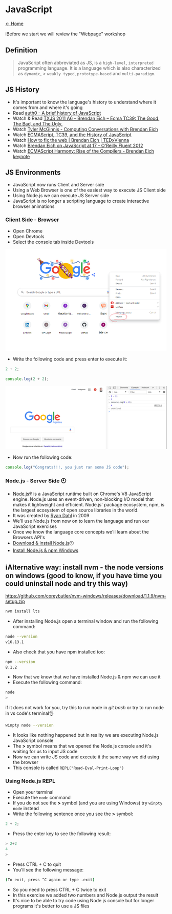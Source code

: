 # JavaScript

[<- Home](README.md)

ℹ️Before we start we will review the "Webpage" workshop

## Definition

> JavaScript often abbreviated as JS, is a `high-level`, `interpreted` programming language. It is a language which is also characterized as `dynamic`, > `weakly typed`, `prototype-based` and `multi-paradigm`.


## JS History

- It's important to know the language's history to understand where it comes from and where it's going
- Read [auth0 - A brief history of JavaScript](https://auth0.com/blog/a-brief-history-of-javascript)
- Watch & Read [TXJS 2011 A6 – Brendan Eich – Ecma TC39: The Good, The Bad, and The Ugly.](https://brendaneich.com/2011/08/my-txjs-talk-twitter-remix)
- Watch [Tyler McGinnis - Computing Conversations with Brendan Eich](https://www.youtube.com/watch?v=IPxQ9kEaF8c)
- Watch [ECMAScript, TC39, and the History of JavaScript](https://www.youtube.com/watch?v=gytOcNFV1dM)
- Watch [How to fix the web | Brendan Eich | TEDxVienna](https://www.youtube.com/watch?v=zlcnOr81lPc)
- Watch [Brendan Eich on JavaScript at 17 - O'Reilly Fluent 2012](https://www.youtube.com/watch?v=Rj49rmc01Hs)
- Watch [ECMAScript Harmony: Rise of the Compilers - Brendan Eich keynote](https://www.youtube.com/watch?v=PlmsweSNhTw)

## JS Environments

- JavaScript now runs Client and Server side
- Using a Web Browser is one of the easiest way to execute JS Client side
- Using Node.js we can execute JS Server side
- JavaScript is no longer a scripting language to create interactive browser animations

### Client Side - Browser

- Open Chrome
- Open Devtools
- Select the console tab inside Devtools

![Devtools](./resources/images/js/show_devtools.png)

- Write the following code and press enter to execute it:

```javascript
2 + 2;
```

```js
console.log(2 + 2);
```

![Devtools](./resources/images/js/devtools.png)

- Now run the following code:

```javascript
console.log("Congrats!!!, you just ran some JS code");
```

### Node.js - Server Side 🕙

- [Node.js®](https://nodejs.org/) is a JavaScript runtime built on Chrome's V8 JavaScript engine. Node.js uses an event-driven, non-blocking I/O model that makes it lightweight and efficient. Node.js' package ecosystem, npm, is the largest ecosystem of open source libraries in the world.
- It was created by [Ryan Dahl](https://wikipedia.org/wiki/Node.js) in 2009
- We'll use Node.js from now on to learn the language and run our JavaScript exercises
- Once we know the language core concepts we'll learn about the Browsers API's
- [Download & install Node.js](https://nodejs.org/en/download/)🕙
- [Install Node.js & npm Windows](http://blog.teamtreehouse.com/install-node-js-npm-windows)


## ℹ️Alternative way: install nvm - the node versions on windows (good to know, if you have time you could uninstall node and try this way)
https://github.com/coreybutler/nvm-windows/releases/download/1.1.9/nvm-setup.zip

```bash
nvm install lts
```


- After installing Node.js open a terminal window and run the following command:

```bash
node --version
v16.13.1
```

- Also check that you have npm installed too:

```bash
npm --version
8.1.2
```


- Now that we know that we have installed Node.js & npm we can use it
- Execute the following command:

```bash
node
>
```

if it does not work for you, try this to run node in *git bash* or try to run node in vs code's terminal👌
```bash 
winpty node --version
```

- It looks like nothing happened but in reality we are executing Node.js JavaScript console
- The **>** symbol means that we opened the Node.js console and it's waiting for us to input JS code
- Now we can write JS code and execute it the same way we did using the browser
- This console is called `REPL("Read-Eval-Print-Loop")`

### Using Node.js REPL

- Open your terminal
- Execute the `node` command
- If you do not see the **>** symbol (and you are using Windows) try `winpty node` instead
- Write the following sentence once you see the **>** symbol:

```javascript
2 + 2;
```

- Press the enter key to see the following result:

```javascript
> 2+2
4
>
```

- Press CTRL + C to quit
- You'll see the following message:

```bash
(To exit, press ^C again or type .exit)
```

- So you need to press CTRL + C twice to exit
- In this exercise we added two numbers and Node.js output the result
- It's nice to be able to try code using Node.js console but for longer programs it's better to use a JS files
